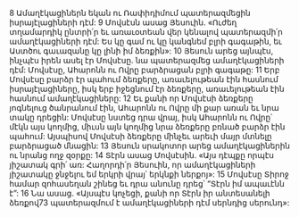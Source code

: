 8 Ամաղէկացիներն եկան ու Ռափիդիմում պատերազմեցին իսրայէլացիների դէմ: 9 Մովսէսն ասաց Յեսուին. «Ուժեղ տղամարդիկ ընտրի՛ր եւ առաւօտեան վեր կենալով պատերազմի՛ր ամաղէկացիների դէմ: Ես կը գամ ու կը կանգնեմ բլրի գագաթին, եւ Աստծու գաւազանը կը լինի իմ ձեռքին»: 10 Յեսուն արեց այնպէս, ինչպէս իրեն ասել էր Մովսէսը. նա պատերազմեց ամաղէկացիների դէմ: Մովսէսը, Ահարոնն ու Ովրը բարձրացան բլրի գագաթը: 11 Երբ Մովսէսը բարձր էր պահում ձեռքերը, առաւելութեան էին հասնում իսրայէլացիները, իսկ երբ իջեցնում էր ձեռքերը, առաւելութեան էին հասնում ամաղէկացիները: 12 Եւ քանի որ Մովսէսի ձեռքերը յոգնելուց ծանրանում էին, Ահարոնն ու Ովրը մի քար առան եւ նրա տակը դրեցին: Մովսէսը նստեց դրա վրայ, իսկ Ահարոնն ու Ովրը՝ մէկն այս կողմից, միւսն այն կողմից նրա ձեռքերը բռնած բարձր էին պահում: Այսպիսով Մովսէսի ձեռքերը մինչեւ արեւի մայր մտնելը բարձրացած մնացին: 13 Յեսուն սրակոտոր արեց ամաղէկացիներին ու նրանց ողջ զօրքը: 14 Տէրն ասաց Մովսէսին. «Այս դէպքը որպէս յիշատակ գրի՛ առ: Հաղորդի՛ր Յեսուին, որ ամաղէկացիների յիշատակը ջնջելու եմ երկրի վրայ՝ երկնքի ներքոյ»: 15 Մովսէսը Տիրոջ համար զոհասեղան շինեց եւ դրա անունը դրեց՝ “Տէրն իմ ապաւէնն է”: 16 Նա ասաց. «Այսպէս կոչեցի, քանի որ Տէրն իր անտեսանելի ձեռքով73 պատերազմում է ամաղէկացիների դէմ սերնդից սերունդ»:
